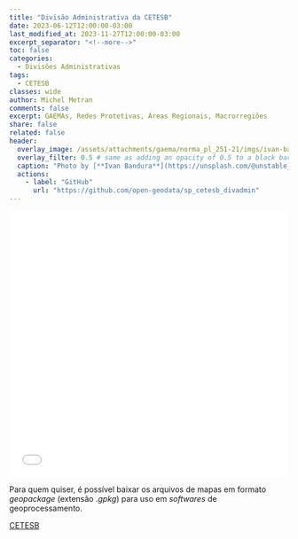 ```yaml
---
title: "Divisão Administrativa da CETESB"
date: 2023-06-12T12:00:00-03:00
last_modified_at: 2023-11-27T12:00:00-03:00
excerpt_separator: "<!--more-->"
toc: false
categories:
  - Divisões Administrativas
tags:
  - CETESB
classes: wide
author: Michel Metran
comments: false
excerpt: GAEMAs, Redes Protetivas, Áreas Regionais, Macrorregiões
share: false
related: false
header:
  overlay_image: /assets/attachments/gaema/norma_pl_251-21/imgs/ivan-bandura.jpg
  overlay_filter: 0.5 # same as adding an opacity of 0.5 to a black background
  caption: "Photo by [**Ivan Bandura**](https://unsplash.com/@unstable_affliction?utm_source=unsplash&utm_medium=referral&utm_content=creditCopyText) on [Unsplash](https://unsplash.com/s/photos/sewage?utm_source=unsplash&utm_medium=referral&utm_content=creditCopyText)"
  actions:
    - label: "GitHub"
      url: "https://github.com/open-geodata/sp_cetesb_divadmin"
---
```


<iframe src="/assets/attachments/div_admin/cetesb_map.html" width="100%" height="480"  frameborder="0" allowfullscreen></iframe>

<br>

Para quem quiser, é possível baixar os arquivos de mapas em formato _geopackage_ (extensão _.gpkg_) para uso em _softwares_ de geoprocessamento.

<a href="/assets/attachments/div_admin/sp_cetesb.gpkg" class="btn btn--primary">CETESB</a>
